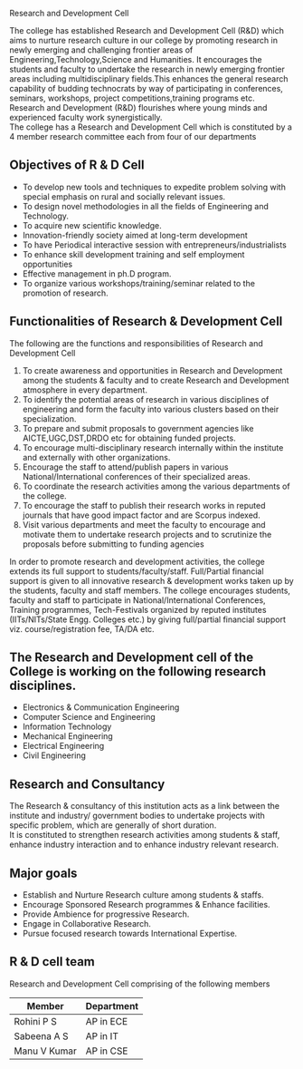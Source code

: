 Research and Development Cell

The college has established Research and Development Cell (R&D) which aims to nurture research culture in our college by promoting research in newly emerging and challenging frontier areas of Engineering,Technology,Science and Humanities. It encourages the students and faculty to undertake the research in newly emerging frontier areas including multidisciplinary fields.This enhances the general research capability of budding technocrats by way of participating in conferences, seminars, workshops, project competitions,training programs etc.  
Research and Development (R&D) flourishes where young minds and experienced faculty work synergistically.  
The college has a Research and Development Cell which is constituted by a 4 member research committee each from four of our departments  


## Objectives of R & D Cell

* To develop new tools and techniques to expedite problem solving with special emphasis on rural and socially relevant issues.  
* To design novel methodologies in all the fields of Engineering and Technology.  
* To acquire new scientific knowledge.  
* Innovation-friendly society aimed at long-term development  
* To have Periodical interactive session with entrepreneurs/industrialists  
* To enhance skill development training and self employment opportunities  
* Effective management in ph.D program.  
* To organize various workshops/training/seminar related to the promotion of research.  

## Functionalities of Research & Development Cell

The following are the functions and responsibilities of Research and Development Cell  
1) To create awareness and opportunities in Research and Development among the students & faculty and to create Research and Development atmosphere in every department.  
2) To identify the potential areas of research in various disciplines of engineering and form the faculty into various clusters based on their specialization.  
3) To prepare and submit proposals to government agencies like AICTE,UGC,DST,DRDO etc for obtaining funded projects.  
4) To encourage multi-disciplinary research internally within the institute and externally with other organizations.  
5) Encourage the staff to attend/publish papers in various National/International conferences of their specialized areas.  
6) To coordinate the research activities among the various departments of the college.  
7) To encourage the staff to publish their research works in reputed journals that have good impact factor and are Scorpus indexed.  
8) Visit various departments and meet the faculty to encourage and motivate them to undertake research projects and to scrutinize the proposals before submitting to funding agencies  

In order to promote research and development activities, the college extends its full support to students/faculty/staff. Full/Partial financial support is given to all innovative research & development works taken up by the students, faculty and staff members. The college encourages students, faculty and staff to participate in National/International Conferences, Training programmes, Tech-Festivals organized by reputed institutes (IITs/NITs/State Engg. Colleges etc.) by giving full/partial financial support viz. course/registration fee, TA/DA etc.

## The Research and Development cell of the College is working on the following research disciplines.

* Electronics & Communication Engineering  
* Computer Science and Engineering  
* Information Technology  
* Mechanical Engineering  
* Electrical Engineering  
* Civil Engineering  

## Research and Consultancy

The Research & consultancy of this institution acts as a link between the institute and industry/ government bodies to undertake projects with specific problem, which are generally of short duration.  
It is constituted to strengthen research activities among students & staff, enhance industry interaction and to enhance industry relevant research.  

## Major goals

* Establish and Nurture Research culture among students & staffs.  
* Encourage Sponsored Research programmes & Enhance facilities.  
* Provide Ambience for progressive Research.  
* Engage in Collaborative Research.  
* Pursue focused research towards International Expertise.  

## R & D cell team

Research and Development Cell comprising of the following members

| Member | Department |
| --- | --- |
| Rohini P S | AP in ECE |
| Sabeena A S | AP in IT |
| Manu V Kumar | AP in CSE |
